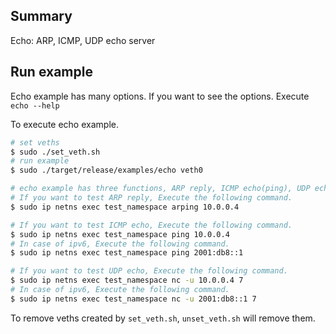 ## Summary
Echo: ARP, ICMP, UDP echo server

## Run example
Echo example has many options. If you want to see the options.
Execute `echo --help`

To execute echo example.

```sh
# set veths
$ sudo ./set_veth.sh
# run example
$ sudo ./target/release/examples/echo veth0

# echo example has three functions, ARP reply, ICMP echo(ping), UDP echo.
# If you want to test ARP reply, Execute the following command.
$ sudo ip netns exec test_namespace arping 10.0.0.4

# If you want to test ICMP echo, Execute the following command.
$ sudo ip netns exec test_namespace ping 10.0.0.4
# In case of ipv6, Execute the following command.
$ sudo ip netns exec test_namespace ping 2001:db8::1

# If you want to test UDP echo, Execute the following command.
$ sudo ip netns exec test_namespace nc -u 10.0.0.4 7
# In case of ipv6, Execute the following command.
$ sudo ip netns exec test_namespace nc -u 2001:db8::1 7
```

To remove veths created by `set_veth.sh`, `unset_veth.sh` will remove them.